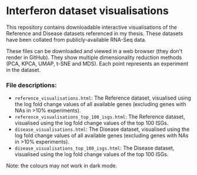 # Interferon dataset visualisations

This repository contains downloadable interactive visualisations of the Reference and Disease datasets referenced in my thesis. These datasets have been collated from publicly-available RNA-Seq data.

These files can be downloaded and viewed in a web browser (they don't render in GitHub). They show multiple dimensionality reduction methods (PCA, KPCA, UMAP, t-SNE and MDS). Each point represents an experiment in the dataset.

### File descriptions:
- `reference_visualisations.html`: The Reference dataset, visualised using the log fold change values of all available genes (excluding genes with NAs in >10% experiments).
- `reference_visualisations_top_100_isgs.html`: The Reference dataset, visualised using the log fold change values of the top 100 ISGs.
- `disease_visualisations.html`: The Disease dataset, visualised using the log fold change values of all available genes (excluding genes with NAs in >10% experiments).
- `disease_visualisations_top_100_isgs.html`: The Disease dataset, visualised using the log fold change values of the top 100 ISGs.


Note: the colours may not work in dark mode.